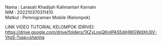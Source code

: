 Nama   : Larasati Khadijah Kalimantari Karnain  
NIM    : 202210370311410  
Matkul : Pemrograman Mobile (Kelompok)  

LINK VIDEO TUTORIAL KELOMPOK (DRIVE):
https://drive.google.com/drive/folders/1XZyLnoQKnIPAS5djHWGWdXh3lV-VtgS-?usp=sharing
